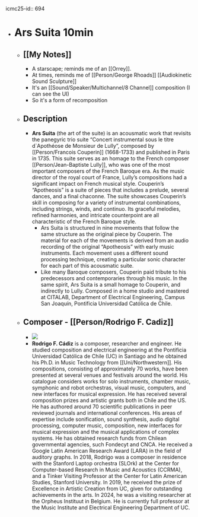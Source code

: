 icmc25-id:: 694

- # Ars Suita 10min
	- ## [[My Notes]]
		- A starscape; reminds me of an [[Orrey]].
		- At times, reminds me of [[Person/George Rhoads]] [[Audiokinetic Sound Sculpture]]
		- It's an [[Sound/Speaker/Multichannel/8 Channel]] composition (I can see the UI)
		- So it's a form of recomposition
	- ## Description
		- **Ars Suita** (the art of the suite) is an acousmatic work that revisits the panegyric trio suite “Concert instrumental sous le titre d`Apothéose de Monsieur de Lully”, composed by [[Person/Francois Couperin]] (1668-1733) and published in Paris in 1735. This suite serves as an homage to the French composer [[Person/Jean-Baptiste Lully]], who was one of the most important composers of the French Baroque era. As the music director of the royal court of France, Lully’s compositions had a significant impact on French musical style. Couperin’s “Apotheosis” is a suite of pieces that includes a prelude, several dances, and a final chaconne. The suite showcases Couperin’s skill in composing for a variety of instrumental combinations, including strings, winds, and continuo. Its graceful melodies, refined harmonies, and intricate counterpoint are all characteristic of the French Baroque style.
			- Ars Suita is structured in nine movements that follow the same structure as the original piece by Couperin. The material for each of the movements is derived from an audio recording of the original “Apotheosis” with early music instruments. Each movement uses a different sound processing technique, creating a particular sonic character for each part of this acousmatic suite.
			- Like many Baroque composers, Couperin paid tribute to his predecessors and contemporaries through his music. In the same spirit, Ars Suita is a small homage to Couperin, and indirectly to Lully. Composed in a home studio and mastered at CITALAB, Department of Electrical Engineering, Campus San Joaquín, Pontificia Universidad Católica de Chile.
	- ## Composer - [[Person/Rodrigo F. Cadiz]]
		- ![](https://icmc2025.sites.northeastern.edu/files/2025/05/RodrigoCadizHeadShot-221x300.jpg)
		- **Rodrigo F. Cádiz** is a composer, researcher and engineer. He studied composition and electrical engineering at the Pontificia Universidad Católica de Chile (UC) in Santiago and he obtained his Ph.D. in Music Technology from [[Uni/Northwestern]]. His compositions, consisting of approximately 70 works, have been presented at several venues and festivals around the world. His catalogue considers works for solo instruments, chamber music, symphonic and robot orchestras, visual music, computers, and new interfaces for musical expression. He has received several composition prizes and artistic grants both in Chile and the US. He has authored around 70 scientific publications in peer reviewed journals and international conferences. His areas of expertise include sonification, sound synthesis, audio digital processing, computer music, composition, new interfaces for musical expression and the musical applications of complex systems. He has obtained research funds from Chilean governmental agencies, such Fondecyt and CNCA. He received a Google Latin American Research Award (LARA) in the field of auditory graphs. In 2018, Rodrigo was a composer in residence with the Stanford Laptop orchestra (SLOrk) at the Center for Computer-based Research in Music and Acoustics (CCRMA), and a Tinker Visiting Professor at the Center for Latin American Studies, Stanford University. In 2019, he received the prize of Excellence in Artistic Creation from UC, given for outstanding achievements in the arts. In 2024, he was a visiting researcher at the Orpheus Instituut in Belgium. He is currently full professor at the Music Institute and Electrical Engineering Department of UC.